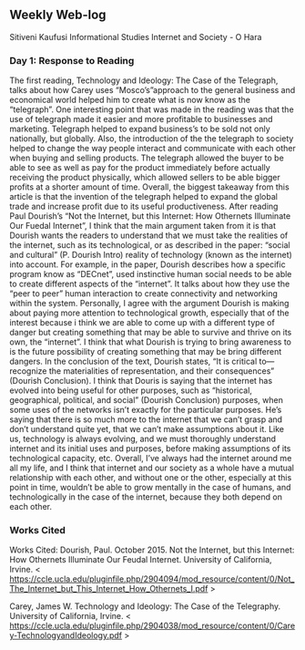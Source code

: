 ## Weekly Web-log

Sitiveni Kaufusi
Informational Studies
Internet and Society - O Hara

### Day 1: Response to Reading

The first reading, Technology and Ideology: The Case of the Telegraph, talks about how Carey uses “Mosco’s”approach to the general business and economical world helped him to create what is now know as the “telegraph”. One interesting point that was made in the reading was that the use of telegraph made it easier and more profitable to businesses and marketing. Telegraph helped to expand business’s to be sold not only nationally, but globally. Also, the introduction of the the telegraph to society helped to change the way people interact and communicate with each other when buying and selling products. The telegraph allowed the buyer to be able to see as well as pay for the product immediately before actually receiving the product physically, which allowed sellers to be able bigger profits at a shorter amount of time. Overall, the biggest takeaway from this article is that the invention of the telegraph helped to expand the global trade and increase profit due to its useful productiveness. 
	After reading Paul Dourish’s “Not the Internet, but this Internet: How Othernets Illuminate Our Fuedal Internet”, I think that the main argument taken from it is that Dourish wants the readers to understand that we must take the realities of the internet, such as its technological, or as described in the paper: “social and cultural” (P. Dourish Intro) reality of technology (known as the internet) into account. For example, in the paper, Dourish describes how a specific program know as “DECnet”, used instinctive human social needs to be able to create different aspects of the “internet”. It talks about how they use the “peer to peer” human interaction to create connectivity and networking within the system. Personally, I agree with the argument Dourish is making about paying more attention to technological growth, especially that of the interest because i think we are able to come up with a different type of danger but creating something that may be able to survive and thrive on its own, the “internet”. I think that what Dourish is trying to bring awareness to is the future possibility of creating something that may be bring different dangers. In the conclusion of the text, Dourish states, “It is critical to— recognize the materialities of representation, and their consequences” (Dourish Conclusion). I think that Douris is saying that the internet has evolved into being useful for other purposes, such as “historical, geographical, political, and social” (Dourish Conclusion) purposes, when some uses of the networks isn’t exactly for the particular purposes. He’s saying that there is so much more to the internet that we can’t grasp and don’t understand quite yet, that we can’t make assumptions about it. Like us, technology is always evolving, and we must thoroughly understand internet and its initial uses and purposes, before making assumptions of its technological capacity, etc.
	Overall, I’ve always had the internet around me all my life, and I think that internet and our society as a whole have a mutual relationship with each other, and without one or the other, especially at this point in time, wouldn’t be able to grow mentally in the case of humans, and technologically in the case of the internet, because they both depend on each other. 
  ### Works Cited
  Works Cited:
Dourish, Paul. October 2015. Not the Internet, but this Internet: How Othernets Illuminate Our Feudal Internet. University of California, Irvine. < https://ccle.ucla.edu/pluginfile.php/2904094/mod_resource/content/0/Not_The_Internet_but_This_Internet_How_Othernets_I.pdf >

Carey, James W. Technology and Ideology: The Case of the Telegraphy. University of California, Irvine. < https://ccle.ucla.edu/pluginfile.php/2904038/mod_resource/content/0/Carey-TechnologyandIdeology.pdf >
